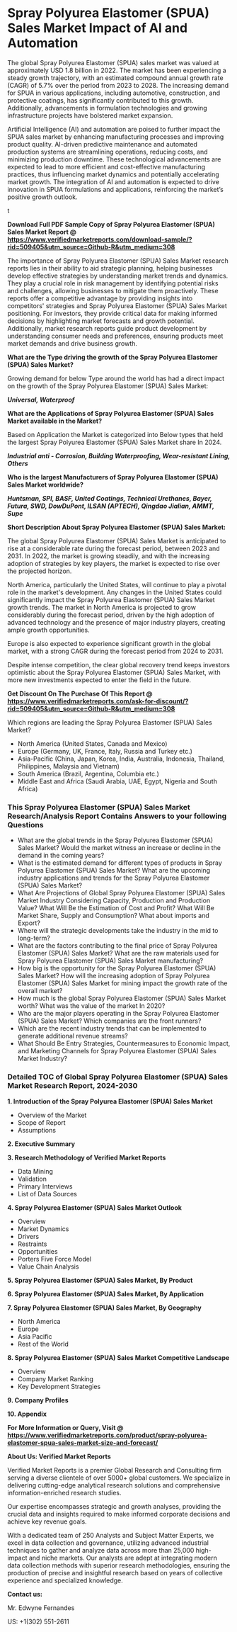 <meta name="title" content="Global  Spray Polyurea Elastomer (SPUA) Sales Market Impact of AI and Automation"><meta name="description" content="  The global Spray Polyurea Elastomer (SPUA) sales market was valued at approximately USD 1.8 billion in 2022. The market has been experiencing a steady growth traject"><meta name="title" content=" Spray Polyurea Elastomer (SPUA) Sales Market Size, Share, Scope, Trends, Growth, Opportunities, Analysis, Forecast"> <h1>Spray Polyurea Elastomer (SPUA) Sales Market Impact of AI and Automation</h1> <p>The global Spray Polyurea Elastomer (SPUA) sales market was valued at approximately USD 1.8 billion in 2022. The market has been experiencing a steady growth trajectory, with an estimated compound annual growth rate (CAGR) of 5.7% over the period from 2023 to 2028. The increasing demand for SPUA in various applications, including automotive, construction, and protective coatings, has significantly contributed to this growth. Additionally, advancements in formulation technologies and growing infrastructure projects have bolstered market expansion.</p> <p>Artificial Intelligence (AI) and automation are poised to further impact the SPUA sales market by enhancing manufacturing processes and improving product quality. AI-driven predictive maintenance and automated production systems are streamlining operations, reducing costs, and minimizing production downtime. These technological advancements are expected to lead to more efficient and cost-effective manufacturing practices, thus influencing market dynamics and potentially accelerating market growth. The integration of AI and automation is expected to drive innovation in SPUA formulations and applications, reinforcing the market’s positive growth outlook.</p> t</p><p id="" class=""><strong>Download Full PDF Sample Copy of Spray Polyurea Elastomer (SPUA) Sales Market Report @ <a href="https://www.verifiedmarketreports.com/download-sample/?rid=509405&utm_source=Github-R&utm_medium=308" target="_blank">https://www.verifiedmarketreports.com/download-sample/?rid=509405&utm_source=Github-R&utm_medium=308</a></strong></p><p>The importance of&nbsp;Spray Polyurea Elastomer (SPUA) Sales Market research reports lies in their ability to aid strategic planning, helping businesses develop effective strategies by understanding market trends and dynamics. They play a crucial role in risk management by identifying potential risks and challenges, allowing businesses to mitigate them proactively. These reports offer a competitive advantage by providing insights into competitors' strategies and Spray Polyurea Elastomer (SPUA) Sales Market positioning. For investors, they provide critical data for making informed decisions by highlighting market forecasts and growth potential. Additionally, market research reports guide product development by understanding consumer needs and preferences, ensuring products meet market demands and drive business growth.</p><p><strong>What are the&nbsp;Type driving the growth of the Spray Polyurea Elastomer (SPUA) Sales Market?</strong></p><p id="" class="">Growing demand for below Type around the world has had a direct impact on the growth of the Spray Polyurea Elastomer (SPUA) Sales Market:</p><em><strong>Universal, Waterproof</strong></em></p><strong>What are the&nbsp;Applications&nbsp;of Spray Polyurea Elastomer (SPUA) Sales Market available in the Market?</strong></p><p id="" class="">Based on Application the Market is categorized into Below types that held the largest Spray Polyurea Elastomer (SPUA) Sales Market share In 2024.</p><em><strong>Industrial anti - Corrosion, Building Waterproofing, Wear-resistant Lining, Others</strong></em></p><strong>Who is the largest Manufacturers of Spray Polyurea Elastomer (SPUA) Sales Market worldwide?</strong></p><p><em><strong>Huntsman, SPI, BASF, United Coatings, Technical Urethanes, Bayer, Futura, SWD, DowDuPont, ILSAN (APTECH), Qingdao Jialian, AMMT, Supe</strong></em></p><p id="" class=""><strong>Short Description About Spray Polyurea Elastomer (SPUA) Sales Market:</strong></p><p>The global Spray Polyurea Elastomer (SPUA) Sales Market is anticipated to rise at a considerable rate during the forecast period, between 2023 and 2031. In 2022, the market is growing steadily, and with the increasing adoption of strategies by key players, the market is expected to rise over the projected horizon.</p><p>North America, particularly the United States, will continue to play a pivotal role in the market's development. Any changes in the United States could significantly impact the Spray Polyurea Elastomer (SPUA) Sales Market growth trends. The market in North America is projected to grow considerably during the forecast period, driven by the high adoption of advanced technology and the presence of major industry players, creating ample growth opportunities.</p><p>Europe is also expected to experience significant growth in the global market, with a strong CAGR during the forecast period from 2024 to 2031.</p><p>Despite intense competition, the clear global recovery trend keeps investors optimistic about the Spray Polyurea Elastomer (SPUA) Sales Market, with more new investments expected to enter the field in the future.</p><p id="" class=""><strong>Get Discount On The Purchase Of This Report @ <a href="https://www.verifiedmarketreports.com/ask-for-discount/?rid=509405&utm_source=Github-R&utm_medium=308" target="_blank">https://www.verifiedmarketreports.com/ask-for-discount/?rid=509405&utm_source=Github-R&utm_medium=308</a></strong></p>Which regions are leading the Spray Polyurea Elastomer (SPUA) Sales Market?</p><ul><li>North America (United States, Canada and Mexico)</li><li>Europe (Germany, UK, France, Italy, Russia and Turkey etc.)</li><li>Asia-Pacific (China, Japan, Korea, India, Australia, Indonesia, Thailand, Philippines, Malaysia and Vietnam)</li><li>South America (Brazil, Argentina, Columbia etc.)</li><li>Middle East and Africa (Saudi Arabia, UAE, Egypt, Nigeria and South Africa)</li></ul><h3 id="" class="">This Spray Polyurea Elastomer (SPUA) Sales Market Research/Analysis Report Contains Answers to your following Questions</h3><ul><li>What are the global trends in the Spray Polyurea Elastomer (SPUA) Sales Market? Would the market witness an increase or decline in the demand in the coming years?</li><li>What is the estimated demand for different types of products in Spray Polyurea Elastomer (SPUA) Sales Market? What are the upcoming industry applications and trends for the Spray Polyurea Elastomer (SPUA) Sales Market?</li><li>What Are Projections of Global Spray Polyurea Elastomer (SPUA) Sales Market Industry Considering Capacity, Production and Production Value? What Will Be the Estimation of Cost and Profit? What Will Be Market Share, Supply and Consumption? What about imports and Export?</li><li>Where will the strategic developments take the industry in the mid to long-term?</li><li>What are the factors contributing to the final price of Spray Polyurea Elastomer (SPUA) Sales Market? What are the raw materials used for Spray Polyurea Elastomer (SPUA) Sales Market manufacturing?</li><li>How big is the opportunity for the Spray Polyurea Elastomer (SPUA) Sales Market? How will the increasing adoption of Spray Polyurea Elastomer (SPUA) Sales Market for mining impact the growth rate of the overall market?</li><li>How much is the global Spray Polyurea Elastomer (SPUA) Sales Market worth? What was the value of the market In 2020?</li><li>Who are the major players operating in the Spray Polyurea Elastomer (SPUA) Sales Market? Which companies are the front runners?</li><li>Which are the recent industry trends that can be implemented to generate additional revenue streams?</li><li>What Should Be Entry Strategies, Countermeasures to Economic Impact, and Marketing Channels for Spray Polyurea Elastomer (SPUA) Sales Market Industry?</li></ul><h3 id="" class="">Detailed TOC of Global Spray Polyurea Elastomer (SPUA) Sales Market Research Report, 2024-2030</h3><p id="" class=""><strong>1. Introduction of the Spray Polyurea Elastomer (SPUA) Sales Market</strong></p><ul><li>Overview of the Market</li><li>Scope of Report</li><li>Assumptions</li></ul><p id="" class=""><strong>2. Executive Summary</strong></p><p id="" class=""><strong>3. Research Methodology of Verified Market Reports</strong></p><ul><li>Data Mining</li><li>Validation</li><li>Primary Interviews</li><li>List of Data Sources</li></ul><p id="" class=""><strong>4. Spray Polyurea Elastomer (SPUA) Sales Market Outlook</strong></p><ul><li>Overview</li><li>Market Dynamics</li><li>Drivers</li><li>Restraints</li><li>Opportunities</li><li>Porters Five Force Model</li><li>Value Chain Analysis</li></ul><p id="" class=""><strong>5. Spray Polyurea Elastomer (SPUA) Sales Market, By Product</strong></p><p id="" class=""><strong>6. Spray Polyurea Elastomer (SPUA) Sales Market, By Application</strong></p><p id="" class=""><strong>7. Spray Polyurea Elastomer (SPUA) Sales Market, By Geography</strong></p><ul><li>North America</li><li>Europe</li><li>Asia Pacific</li><li>Rest of the World</li></ul><p id="" class=""><strong>8. Spray Polyurea Elastomer (SPUA) Sales Market Competitive Landscape</strong></p><ul><li>Overview</li><li>Company Market Ranking</li><li>Key Development Strategies</li></ul><p id="" class=""><strong>9. Company Profiles</strong></p><p id="" class=""><strong>10. Appendix</strong></p><p id="" class=""><strong>For More Information or Query, Visit @ <a href="https://www.verifiedmarketreports.com/product/spray-polyurea-elastomer-spua-sales-market-size-and-forecast/" target="_blank">https://www.verifiedmarketreports.com/product/spray-polyurea-elastomer-spua-sales-market-size-and-forecast/</a></strong></p><p id="" class=""><strong>About Us: Verified Market Reports</strong></p><p id="" class="">Verified Market Reports is a premier Global Research and Consulting firm serving a diverse clientele of over 5000+ global customers. We specialize in delivering cutting-edge analytical research solutions and comprehensive information-enriched research studies.</p><p id="" class="">Our expertise encompasses strategic and growth analyses, providing the crucial data and insights required to make informed corporate decisions and achieve key revenue goals.</p><p id="" class="">With a dedicated team of 250 Analysts and Subject Matter Experts, we excel in data collection and governance, utilizing advanced industrial techniques to gather and analyze data across more than 25,000 high-impact and niche markets. Our analysts are adept at integrating modern data collection methods with superior research methodologies, ensuring the production of precise and insightful research based on years of collective experience and specialized knowledge.</p><p id="" class=""><strong>Contact us:</strong></p><p id="" class="">Mr. Edwyne Fernandes</p><p id="" class="">US: +1(302) 551-2611</p>